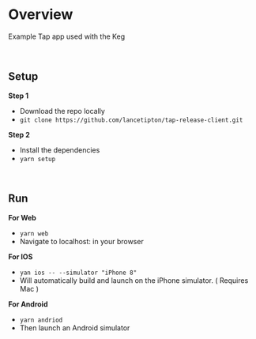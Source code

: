 # Overview
Example Tap app used with the Keg

<br/>

## Setup

**Step 1**
  * Download the repo locally
  * `git clone https://github.com/lancetipton/tap-release-client.git`

**Step 2**
  * Install the dependencies
  * `yarn setup`

<br/>

## Run

**For Web**
  * `yarn web`
  * Navigate to localhost:<port> in your browser

**For IOS**
  * `yan ios -- --simulator "iPhone 8"`
  * Will automatically build and launch on the iPhone simulator. ( Requires Mac )

**For Android**
  * `yarn andriod`
  * Then launch an Android simulator
